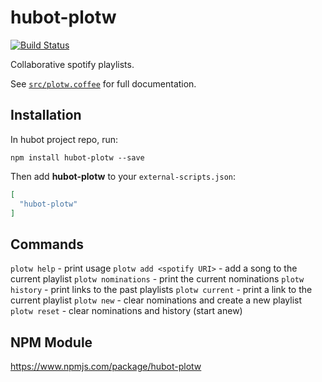# hubot-plotw

[![Build Status](https://travis-ci.org/nginth/hubot-plotw.svg?branch=master)](https://travis-ci.org/nginth/hubot-plotw)

Collaborative spotify playlists.

See [`src/plotw.coffee`](src/plotw.coffee) for full documentation.

## Installation

In hubot project repo, run:

`npm install hubot-plotw --save`

Then add **hubot-plotw** to your `external-scripts.json`:

```json
[
  "hubot-plotw"
]
```

## Commands

`plotw help`                - print usage
`plotw add <spotify URI>`   - add a song to the current playlist
`plotw nominations`         - print the current nominations
`plotw history`             - print links to the past playlists
`plotw current`             - print a link to the current playlist
`plotw new`                 - clear nominations and create a new playlist
`plotw reset`               - clear nominations and history (start anew)

## NPM Module

https://www.npmjs.com/package/hubot-plotw
